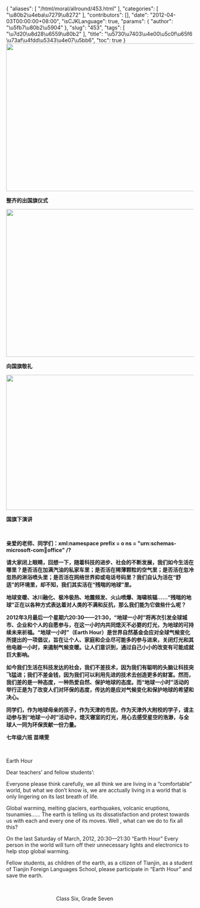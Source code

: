 {
    "aliases": [
        "/html/moral/allround/453.html"
    ],
    "categories": [
        "\u80b2\u4eba\u7279\u8272"
    ],
    "contributors": [],
    "date": "2012-04-03T00:00:00+08:00",
    "isCJKLanguage": true,
    "params": {
        "author": "\u5fb7\u80b2\u5904"
    },
    "slug": "453",
    "tags": [
        "\u7d20\u8d28\u6559\u80b2"
    ],
    "title": "\u5730\u7403\u4e00\u5c0f\u65f6 \u73af\u4fdd\u5343\u4e07\u5bb6",
    "toc": true
}
**<img
    src="https://cdn.tfls.online/mirror/full/6bbabdd107f3b6b79cf5a8b2002cd19a1b884a5f.jpg"
    style="display:block;margin-left:auto;margin-right:auto;"
    decoding="async"
    fetchpriority="auto"
    loading="lazy"
    height="397"
    width="600"
/>**

**整齐的出国旗仪式**

**<img
    src="https://cdn.tfls.online/mirror/full/8242971eaa0b8aaa5b14a8aa022691b0e4c6cc2d.jpg"
    style="display:block;margin-left:auto;margin-right:auto;"
    decoding="async"
    fetchpriority="auto"
    loading="lazy"
    height="397"
    width="600"
/>**

**向国旗敬礼**

**<img
    src="https://cdn.tfls.online/mirror/full/397d72ac15722526161ce5bf8e730c104e43ce5a.jpg"
    style="display:block;margin-left:auto;margin-right:auto;"
    decoding="async"
    fetchpriority="auto"
    loading="lazy"
    height="363"
    width="600"
/>**

**国旗下演讲**

 

**亲爱的老师、同学们：xml:namespace prefix = o ns = "urn:schemas-microsoft-com:office:office" /?**

**请大家闭上眼睛，回想一下，随着科技的进步、社会的不断发展，我们如今生活在哪里？是否活在加满汽油的私家车里；是否活在稀薄颗粒的空气里；是否活在忽冷忽热的淋浴喷头里；是否活在网络世界抑或电话号码里？我们自认为活在“舒适”的环境里，却不知，我们其实活在“残喘的地球”里。**

**地球变暖、冰川融化、极冷极热、地震频发、火山喷爆、海啸核辐……“残喘的地球”正在以各种方式表达着对人类的不满和反抗，那么我们能为它做些什么呢？**

**2012年3月最后一个星期六20:30——21:30，“地球一小时”将再次引发全球城市、企业和个人的自愿参与，在这一小时内共同熄灭不必要的灯光，为地球的可持续未来祈福。“地球一小时”（Earth Hour）是世界自然基金会应对全球气候变化所提出的一项倡议，旨在让个人、家庭和企业尽可能多的参与进来，关闭灯光和其他电器一小时，来遏制气候变暖。让人们意识到，通过自己小小的改变有可能成就巨大影响。**

**如今我们生活在科技发达的社会，我们不差技术，因为我们有聪明的头脑让科技突飞猛进；我们不差金钱，因为我们可以利用先进的技术去创造更多的财富。然而，我们差的是一种态度，一种热爱自然、保护地球的态度。而“地球一小时”活动的举行正是为了改变人们对环保的态度，传达的是应对气候变化和保护地球的希望和决心。**

**同学们，作为地球母亲的孩子，作为天津的市民，作为天津外大附校的学子，请主动参与到“地球一小时”活动中，熄灭寝室的灯光，用心去感受星空的浩渺，与全球人一同为环保贡献一份力量。**

**七年级六班 苗靖雯**

 

 Earth Hour

Dear teachers’ and fellow students’:

Everyone please think carefully, we all think we are living in a “comfortable” world, but what we don’t know is, we are acctually living in a world that is only lingering on its last breath of life.

Global warming, melting glaciers, earthquakes, volcanic eruptions, tsunamies…… The earth is telling us its dissatisfaction and protest towards us with each and every one of its moves. Well , what can we do to fix all this?

On the last Saturday of March, 2012, 20:30—21:30 “Earth Hour” Every person in the world will turn off their unnecessary lights and electronics to help stop global warming.

Fellow students, as children of the earth, as a citizen of Tianjin, as a student of Tianjin Foreign Languages School, please participate in “Earth Hour” and save the earth.

 

                                  Class Six, Grade Seven

 